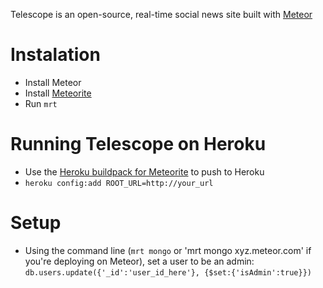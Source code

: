 Telescope is an open-source, real-time social news site built with [Meteor](http://meteor.com)

# Instalation
- Install Meteor
- Install [Meteorite](https://github.com/oortcloud/meteorite/)
- Run `mrt`

# Running Telescope on Heroku
- Use the [Heroku buildpack for Meteorite](https://github.com/oortcloud/heroku-buildpack-meteorite) to push to Heroku
- `heroku config:add ROOT_URL=http://your_url`

# Setup
- Using the command line (`mrt mongo` or 'mrt mongo xyz.meteor.com' if you're deploying on Meteor), set a user to be an admin: `db.users.update({'_id':'user_id_here'}, {$set:{'isAdmin':true}})`